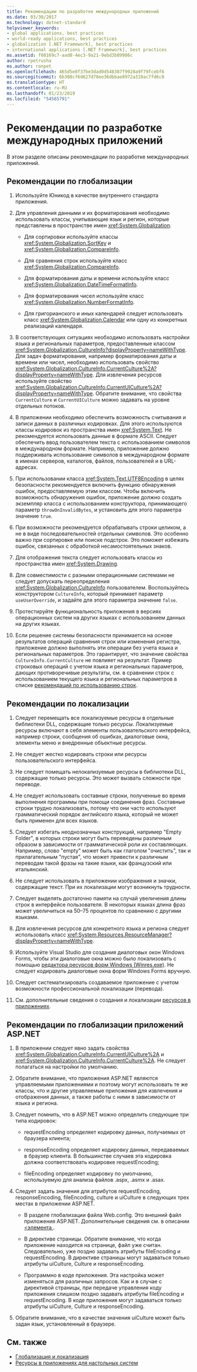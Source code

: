 ```yaml
---
title: Рекомендации по разработке международных приложений
ms.date: 03/30/2017
ms.technology: dotnet-standard
helpviewer_keywords:
- global applications, best practices
- world-ready applications, best practices
- globalization [.NET Framework], best practices
- international applications [.NET Framework], best practices
ms.assetid: f08169c7-aad8-4ec3-9a21-9ebd3b89986c
author: rpetrusha
ms.author: ronpet
ms.openlocfilehash: 465d5e8f37be3dad0d548387f9928a9f79fcebf6
ms.sourcegitcommit: 6b308cf6d627d78ee36dbbae8972a310ac7fd6c8
ms.translationtype: HT
ms.contentlocale: ru-RU
ms.lasthandoff: 01/23/2019
ms.locfileid: "54565791"
---
```

# <a name="best-practices-for-developing-world-ready-applications"></a>Рекомендации по разработке международных приложений
В этом разделе описаны рекомендации по разработке международных приложений.  
  
## <a name="globalization-best-practices"></a>Рекомендации по глобализации  
  
1.  Используйте Юникод в качестве внутреннего стандарта приложения.  
  
2.  Для управления данными и их форматирования необходимо использовать классы, учитывающие язык и регион, которые представлены в пространстве имен <xref:System.Globalization>.  
  
    -   Для сортировки используйте классы <xref:System.Globalization.SortKey> и <xref:System.Globalization.CompareInfo>.  
  
    -   Для сравнения строк используйте класс <xref:System.Globalization.CompareInfo>.  
  
    -   Для форматирования даты и времени используйте класс <xref:System.Globalization.DateTimeFormatInfo>.  
  
    -   Для форматирования чисел используйте класс <xref:System.Globalization.NumberFormatInfo>.  
  
    -   Для григорианского и иных календарей следует использовать класс <xref:System.Globalization.Calendar> или одну из конкретных реализаций календаря.  
  
3.  В соответствующих ситуациях необходимо использовать настройки языка и региональных параметров, предоставленные классом <xref:System.Globalization.CultureInfo?displayProperty=nameWithType>. Для задач форматирования, например форматирования даты и времени или чисел, необходимо использовать свойство <xref:System.Globalization.CultureInfo.CurrentCulture%2A?displayProperty=nameWithType>. Для извлечения ресурсов используйте свойство <xref:System.Globalization.CultureInfo.CurrentUICulture%2A?displayProperty=nameWithType>. Обратите внимание, что свойства `CurrentCulture` и `CurrentUICulture` можно задавать на уровне отдельных потоков.  
  
4.  В приложении необходимо обеспечить возможность считывания и записи данных в различных кодировках. Для этого используются классы кодировок из пространства имен <xref:System.Text>. Не рекомендуется использовать данные в формате ASCII. Следует обеспечить ввод пользователем текста с использованием символов в международном формате. Например, приложение должно поддерживать использование символов в международном формате в именах серверов, каталогов, файлов, пользователей и в URL-адресах.  
  
5.  При использовании класса <xref:System.Text.UTF8Encoding> в целях безопасности рекомендуется включить функцию обнаружения ошибок, предоставляемую этим классом. Чтобы включить возможность обнаружения ошибок, приложение должно создать экземпляр класса с использованием конструктора, принимающего параметр `throwOnInvalidBytes`, и установить для этого параметра значение `true`.  
  
6.  При возможности рекомендуется обрабатывать строки целиком, а не в виде последовательностей отдельных символов. Это особенно важно при сортировке или поиске подстрок. Это поможет избежать ошибок, связанных с обработкой несамостоятельных знаков.  
  
7.  Для отображения текста следует использовать классы из пространства имен <xref:System.Drawing>.  
  
8.  Для совместимости с разными операционными системами не следует допускать переопределения <xref:System.Globalization.CultureInfo> пользователем. Воспользуйтесь конструктором `CultureInfo`, который принимает параметр `useUserOverride`, и задайте для этого параметра значение `false`.  
  
9. Протестируйте функциональность приложения в версиях операционных систем на других языках с использованием данных на других языках.  
  
10. Если решение системы безопасности принимается на основе результатов операций сравнения строк или изменения регистра, приложение должно выполнять эти операции без учета языка и региональных параметров. Это гарантирует, что значение свойства `CultureInfo.CurrentCulture` не повлияет на результат. Пример строковых операций с учетом языка и региональных параметров, дающих противоречивые результаты, см. в сравнении строк с использованием текущего языка и региональных параметров в списке [рекомендаций по использованию строк](../../../docs/standard/base-types/best-practices-strings.md).  
  
## <a name="localization-best-practices"></a>Рекомендации по локализации  
  
1.  Следует перемещать все локализуемые ресурсы в отдельные библиотеки DLL, содержащие только ресурсы. Локализуемые ресурсы включают в себя элементы пользовательского интерфейса, например строки, сообщения об ошибках, диалоговые окна, элементы меню и внедренные объектные ресурсы.  
  
2.  Не следует жестко кодировать строки или ресурсы пользовательского интерфейса.  
  
3.  Не следует помещать нелокализуемые ресурсы в библиотеки DLL, содержащие только ресурсы. Это может вызвать сложности при переводе.  
  
4.  Не следует использовать составные строки, полученные во время выполнения программы при помощи соединения фраз. Составные строки трудно локализовать, потому что они часто используют грамматический порядок английского языка, который не может быть применен для всех языков.  
  
5.  Следует избегать неоднозначных конструкций, например "Empty Folder", в которых строки могут быть переведены различным образом в зависимости от грамматической роли их составляющих. Например, слово "empty" может быть как глаголом "очистить", так и прилагательным "пустая", что может привести к различным переводам такой фразы на такие языки, как французский или итальянский.  
  
6.  Не следует использовать в приложении изображения и значки, содержащие текст. При их локализации могут возникнуть трудности.  
  
7.  Следует выделять достаточно памяти на случай увеличения длины строк в интерфейсе пользователя. В некоторых языках длина фраз может увеличиться на 50–75 процентов по сравнению с другими языками.  
  
8.  Для извлечения ресурсов для конкретного языка и региона следует использовать класс <xref:System.Resources.ResourceManager?displayProperty=nameWithType>.  
  
9. Используйте Visual Studio для создания диалоговых окон Windows Forms, чтобы эти диалоговые окна можно было локализовать с помощью [редактора ресурсов форм Windows (Winres.exe)](../../../docs/framework/tools/winres-exe-windows-forms-resource-editor.md). Не следует кодировать диалоговые окна форм Windows Forms вручную.  
  
10. Следует систематизировать создаваемое приложение с учетом возможности профессиональной локализации (перевода).  
  
11. См. дополнительные сведения о создания и локализации [ресурсов в приложениях](../../../docs/framework/resources/index.md).  
  
## <a name="globalization-best-practices-for-aspnet-applications"></a>Рекомендации по глобализации приложений ASP.NET  
  
1.  В приложении следует явно задать свойства <xref:System.Globalization.CultureInfo.CurrentUICulture%2A> и <xref:System.Globalization.CultureInfo.CurrentCulture%2A>. Не следует полагаться на настройки по умолчанию.  
  
2.  Обратите внимание, что приложения ASP.NET являются управляемыми приложениями и поэтому могут использовать те же классы, что и другие управляемые приложения для извлечения и отображения данных, а также работы с ними в зависимости от языка и региона.  
  
3.  Следует помнить, что в ASP.NET можно определить следующие три типа кодировок:  
  
    -   requestEncoding определяет кодировку данных, получаемых от браузера клиента;  
  
    -   responseEncoding определяет кодировку данных, передаваемых в браузер клиента. В большинстве случаев эта кодировка должна соответствовать кодировке requestEncoding;  
  
    -   fileEncoding определяет кодировку по умолчанию, используемую для анализа файлов .aspx, .asmx и .asax.  
  
4.  Следует задать значения для атрибутов requestEncoding, responseEncoding, fileEncoding, culture и uiCulture в следующих трех местах в приложении ASP.NET.  
  
    -   В разделе глобализации файла Web.config. Это внешний файл приложения ASP.NET. Дополнительные сведения см. в описании [\<элемента <globalization>](https://msdn.microsoft.com/library/e2dffc8e-ebd2-439b-a2fd-e3ac5e620da7).  
  
    -   В директиве страницы. Обратите внимание, что когда приложение находится на странице, файл уже считан. Следовательно, уже поздно задавать атрибуты fileEncoding и requestEncoding. В директиве страницы могут задаваться только атрибуты uiCulture, Culture и responseEncoding.  
  
    -   Программно в коде приложения. Эта настройка может изменяться для различных запросов. Как и в случае с директивой страницы, при передаче управления коду приложения слишком поздно задавать атрибуты fileEncoding и requestEncoding. В коде приложения могут задаваться только атрибуты uiCulture, Culture и responseEncoding.  
  
5.  Обратите внимание, что в качестве значения uiCulture может быть задан язык, установленный в браузере.  
  
## <a name="see-also"></a>См. также

- [Глобализация и локализация](../../../docs/standard/globalization-localization/index.md)
- [Ресурсы в приложениях для настольных систем](../../../docs/framework/resources/index.md)
